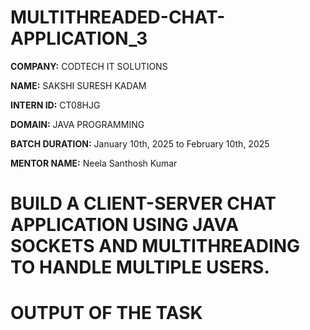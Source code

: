 # MULTITHREADED-CHAT-APPLICATION_3

**COMPANY:** CODTECH IT SOLUTIONS

**NAME:** SAKSHI SURESH KADAM

**INTERN ID:** CT08HJG

**DOMAIN:** JAVA PROGRAMMING

**BATCH DURATION:** January 10th, 2025 to February 10th, 2025

**MENTOR NAME:** Neela Santhosh Kumar

# BUILD A CLIENT-SERVER CHAT APPLICATION USING JAVA SOCKETS AND MULTITHREADING TO HANDLE MULTIPLE USERS.

# OUTPUT OF THE TASK
